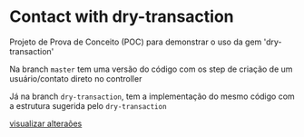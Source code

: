 # Contact with dry-transaction

Projeto de Prova de Conceito (POC) para demonstrar o uso da gem 'dry-transaction'

Na branch `master` tem uma versão do código com os step de criação de um usuário/contato direto no controller

Já na branch `dry-transaction`, tem a implementação do mesmo código com a estrutura sugerida pelo `dry-transaction`

[visualizar alteraões](https://github.com/acmesquita/contact-dry-transaction/pull/1)
